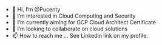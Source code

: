 - 👋 Hi, I’m @Pucenty
- 👀 I’m interested in Cloud Computing and Security
- 🌱 I’m currently aiming for GCP Cloud Architect Certificate
- 💞️ I’m looking to collaborate on cloud solutions
- 📫 How to reach me ... See Linkedin link on my profile.

<!---
Pucenty/Pucenty is a ✨ special ✨ repository because its `README.md` (this file) appears on your GitHub profile.
You can click the Preview link to take a look at your changes.
--->
